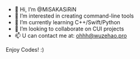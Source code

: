 - 👋 Hi, I’m @MiSAKASiRiN
- 👀 I’m interested in creating command-line tools
- 🌱 I’m currently learning C++/Swift/Python
- 💞️ I’m looking to collaborate on CUI projects
- 📫 U can contact me at: ohhh@wuzehao.pro

Enjoy Codes!  :)


<!---
MiSAKASiRiN/MiSAKASiRiN is a ✨ special ✨ repository because its `README.md` (this file) appears on your GitHub profile.
You can click the Preview link to take a look at your changes.
--->
